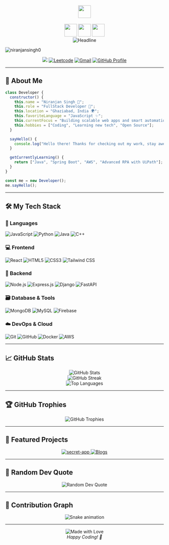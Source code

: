 <h1 align="center" style="color:#faebee">
  <img height="40px" src="https://img.shields.io/badge/-Hello world!👋-faebee?&style=for-the-badge&logoWidth=50" />
</h1>
<div align="center">
  <img height="40px" src="https://img.shields.io/badge/-I'm-faebee?&style=for-the-badge&logoWidth=50" />
  <img height="40px" src="https://img.shields.io/badge/-Niranjan%20Singh-8A2BE2?&style=for-the-badge&logoWidth=50" />
  <img height="40px" src="https://img.shields.io/badge/-Full%20Stack%20Developer-faebee?&style=for-the-badge&logoWidth=50" />

  <br>

  <img src="https://readme-typing-svg.herokuapp.com/?color=8A2BE2%&size=32&center=true&vCenter=true&width=600&height=50&pause=1000&vCenter=true&background=faebee&lines=Hi+there+I%27m+Niranjan+Singh+%F0%9F%91%8B;Full-stack+Developer;Problem+Solver+%26+Code+Enthusiast" alt="Headline" />

<p align="left"> <img src="https://komarev.com/ghpvc/?username=niranjansingh0&label=Profile%20views&color=0e75b6&style=flat" alt="niranjansingh0" /> </p>

<a href="https://www.linkedin.com/in/niranjan-singh-56541126b/"><img src="https://img.shields.io/badge/LinkedIn-0077B5?style=for-the-badge&logo=linkedin&logoColor=white" /></a>
<a href="https://leetcode.com/u/niranjan00_/"><img src="https://img.shields.io/badge/Leetcode-FFA500?style=for-the-badge&logo=leetcode&logoColor=white" alt="Leetcode" /></a>
<a href="mailto:ns916169@gmail.com"><img src="https://img.shields.io/badge/Gmail-D14836?style=for-the-badge&logo=gmail&logoColor=white" alt="Gmail" /></a>
<a href="https://github.com/niranjansingh0/niranjansingh0"><img src="https://img.shields.io/badge/GitHub-181717?style=for-the-badge&logo=github&logoColor=white" alt="GitHub Profile" /></a>
</div>

---

## 🚀 About Me

```js
class Developer {
  constructor() {
    this.name = "Niranjan Singh 🚀";
    this.role = "FullStack Developer 🎨";
    this.location = "Ghaziabad, India 🌍";
    this.favoriteLanguage = "JavaScript ✨";
    this.currentFocus = "Building scalable web apps and smart automations 💻";
    this.hobbies = ["Coding", "Learning new tech", "Open Source"];
  }

  sayHello() {
    console.log("Hello there! Thanks for checking out my work, stay awesome! 😎");
  }

  getCurrentlyLearning() {
    return ["Java", "Spring Boot", "AWS", "Advanced RPA with UiPath"];
  }
}

const me = new Developer();
me.sayHello();
```

---

## 🛠️ My Tech Stack

### 🧠 Languages  
![JavaScript](https://img.shields.io/badge/JavaScript-F7DF1E?style=for-the-badge&logo=javascript&logoColor=black)
![Python](https://img.shields.io/badge/Python-14354C?style=for-the-badge&logo=python&logoColor=white)
![Java](https://img.shields.io/badge/Java-ED8B00?style=for-the-badge&logo=java&logoColor=white)
![C++](https://img.shields.io/badge/C++-00599C?style=for-the-badge&logo=c%2B%2B&logoColor=white)

### 💻 Frontend  
![React](https://img.shields.io/badge/React-%2320232a.svg?style=for-the-badge&logo=react&logoColor=%2361DAFB)
![HTML5](https://img.shields.io/badge/HTML5-E34F26?style=for-the-badge&logo=html5&logoColor=white)
![CSS3](https://img.shields.io/badge/CSS3-1572B6?style=for-the-badge&logo=css3&logoColor=white)
![Tailwind CSS](https://img.shields.io/badge/Tailwind_CSS-38B2AC?style=for-the-badge&logo=tailwind-css&logoColor=white)

### 🔧 Backend  
![Node.js](https://img.shields.io/badge/Node.js-43853D?style=for-the-badge&logo=node.js&logoColor=white)
![Express.js](https://img.shields.io/badge/Express.js-404D59?style=for-the-badge&logo=express&logoColor=white)
![Django](https://img.shields.io/badge/Django-092E20?style=for-the-badge&logo=django&logoColor=white)
![FastAPI](https://img.shields.io/badge/FastAPI-005571?style=for-the-badge&logo=fastapi&logoColor=white)

### 🗃️ Database & Tools  
![MongoDB](https://img.shields.io/badge/MongoDB-4EA94B?style=for-the-badge&logo=mongodb&logoColor=white)
![MySQL](https://img.shields.io/badge/MySQL-00000F?style=for-the-badge&logo=mysql&logoColor=white)
![Firebase](https://img.shields.io/badge/Firebase-ffca28?style=for-the-badge&logo=firebase&logoColor=black)

### ☁️ DevOps & Cloud  
![Git](https://img.shields.io/badge/Git-F05032?style=for-the-badge&logo=git&logoColor=white)
![GitHub](https://img.shields.io/badge/GitHub-100000?style=for-the-badge&logo=github&logoColor=white)
![Docker](https://img.shields.io/badge/Docker-2496ED?style=for-the-badge&logo=docker&logoColor=white)
![AWS](https://img.shields.io/badge/AWS-FF9900?style=for-the-badge&logo=amazon-aws&logoColor=white)

---

## 📈 GitHub Stats

<div align="center">
  <img src="https://github-readme-stats.vercel.app/api?username=niranjansingh0&show_icons=true&locale=en&theme=dracula&hide_border=true" alt="GitHub Stats" />
</div>

<div align="center">
  <img src="https://github-readme-streak-stats.herokuapp.com/?user=niranjansingh0&theme=dracula&hide_border=true" alt="GitHub Streak" />
</div>

<div align="center">
  <img src="https://github-readme-stats.vercel.app/api/top-langs/?username=niranjansingh0&layout=compact&theme=dracula&hide_border=true" alt="Top Languages" />
</div>

---

## 🏆 GitHub Trophies
<div align="center">
  <img src="https://github-profile-trophy.vercel.app/?username=niranjansingh0&theme=dracula&no-frame=true&no-bg=false&margin-w=4&row=1" alt="GitHub Trophies" />
</div>

---

## 💼 Featured Projects

<div align="center">
  <a href="https://github.com/niranjansingh0/secret-app">
    <img src="https://github-readme-stats.vercel.app/api/pin/?username=niranjansingh0&repo=secret-app&theme=dracula&hide_border=true" alt="secret-app" />
  </a>
  <a href="https://github.com/niranjansingh0/Blogs">
    <img src="https://github-readme-stats.vercel.app/api/pin/?username=niranjansingh0&repo=Blogs&theme=dracula&hide_border=true" alt="Blogs" />
  </a>
</div>

---

## 💭 Random Dev Quote

<div align="center">
  <img src="https://quotes-github-readme.vercel.app/api?type=horizontal&theme=dracula" alt="Random Dev Quote" />
</div>

---

## 🐍 Contribution Graph

<div align="center">
  <img src="https://github.com/niranjansingh0/niranjansingh0/blob/output/github-contribution-grid-snake.svg" alt="Snake animation" />
</div>

---

<div align="center">
  <img src="https://img.shields.io/badge/Made%20with-❤️-red?style=for-the-badge" alt="Made with Love" />
  <br>
  <i>Happy Coding! 🚀</i>
</div>
